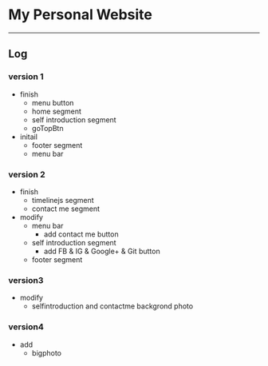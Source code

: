 # My Personal Website
***





## Log
### version 1
*	finish 
	*	menu button
	*   home segment
	*	self introduction segment
	*	goTopBtn
*	initail 
	*	footer segment
	*	menu bar

### version 2
*	finish
	*	timelinejs segment
	*	contact me segment
*	modify
	*	menu bar
		*	add contact me button
	*	self introduction segment
		*	add FB & IG & Google+ & Git button
	*	footer segment

### version3
*	modify
	*	selfintroduction and contactme backgrond photo

### version4
*	add
	*	bigphoto
